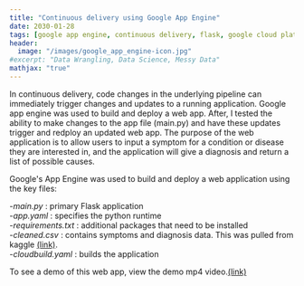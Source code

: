 ```yaml
---
title: "Continuous delivery using Google App Engine"
date: 2030-01-28
tags: [google app engine, continuous delivery, flask, google cloud platform]
header:
  image: "/images/google_app_engine-icon.jpg"
#excerpt: "Data Wrangling, Data Science, Messy Data"
mathjax: "true"
---
```


In continuous delivery, code changes in the underlying pipeline can immediately trigger changes and updates to a running application. Google app engine  was used to build and deploy a web app. After, I tested the ability to make changes to the app file (main.py) and have these updates trigger and redploy an  updated web app. The purpose of the web application is to allow users to input a symptom for a condition or disease they are interested in, and the application will give a diagnosis and return a list of possible causes.

Google's App Engine was used to build and deploy a web application using the key files:

-*main.py* : primary Flask application   
-*app.yaml* :  specifies the python runtime  
-*requirements.txt* : additional packages that need to be installed  
-*cleaned.csv* : contains symptoms and diagnosis data. This was pulled from kaggle [(link)](https://www.kaggle.com/plarmuseau/sdsort).   
-*cloudbuild.yaml* : builds the application  

To see a demo of this web app, view the demo mp4 video.[(link)](https://github.com/jtwang1027/contint)  

